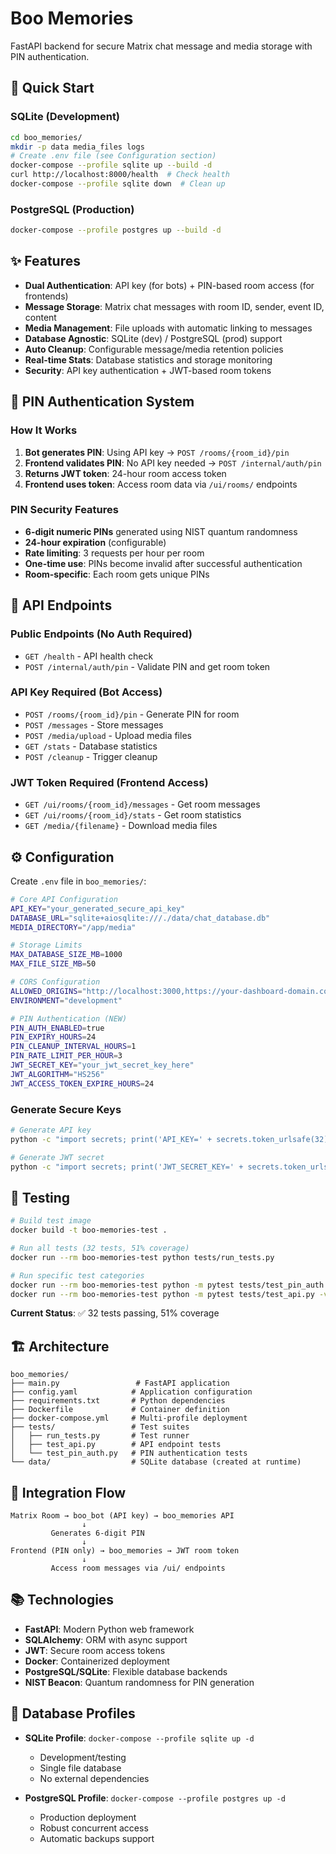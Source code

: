 # Boo Memories

FastAPI backend for secure Matrix chat message and media storage with PIN authentication.

## 🚀 Quick Start

### SQLite (Development)
```bash
cd boo_memories/
mkdir -p data media_files logs
# Create .env file (see Configuration section)
docker-compose --profile sqlite up --build -d
curl http://localhost:8000/health  # Check health
docker-compose --profile sqlite down  # Clean up
```

### PostgreSQL (Production)
```bash
docker-compose --profile postgres up --build -d
```

## ✨ Features

- **Dual Authentication**: API key (for bots) + PIN-based room access (for frontends)
- **Message Storage**: Matrix chat messages with room ID, sender, event ID, content
- **Media Management**: File uploads with automatic linking to messages
- **Database Agnostic**: SQLite (dev) / PostgreSQL (prod) support
- **Auto Cleanup**: Configurable message/media retention policies
- **Real-time Stats**: Database statistics and storage monitoring
- **Security**: API key authentication + JWT-based room tokens

## 🔐 PIN Authentication System

### How It Works
1. **Bot generates PIN**: Using API key → `POST /rooms/{room_id}/pin`
2. **Frontend validates PIN**: No API key needed → `POST /internal/auth/pin`
3. **Returns JWT token**: 24-hour room access token
4. **Frontend uses token**: Access room data via `/ui/rooms/` endpoints

### PIN Security Features
- **6-digit numeric PINs** generated using NIST quantum randomness
- **24-hour expiration** (configurable)
- **Rate limiting**: 3 requests per hour per room
- **One-time use**: PINs become invalid after successful authentication
- **Room-specific**: Each room gets unique PINs

## 🔗 API Endpoints

### Public Endpoints (No Auth Required)
- `GET /health` - API health check
- `POST /internal/auth/pin` - Validate PIN and get room token

### API Key Required (Bot Access)
- `POST /rooms/{room_id}/pin` - Generate PIN for room
- `POST /messages` - Store messages
- `POST /media/upload` - Upload media files
- `GET /stats` - Database statistics
- `POST /cleanup` - Trigger cleanup

### JWT Token Required (Frontend Access)
- `GET /ui/rooms/{room_id}/messages` - Get room messages
- `GET /ui/rooms/{room_id}/stats` - Get room statistics
- `GET /media/{filename}` - Download media files

## ⚙️ Configuration

Create `.env` file in `boo_memories/`:

```bash
# Core API Configuration
API_KEY="your_generated_secure_api_key"
DATABASE_URL="sqlite+aiosqlite:///./data/chat_database.db"
MEDIA_DIRECTORY="/app/media"

# Storage Limits
MAX_DATABASE_SIZE_MB=1000
MAX_FILE_SIZE_MB=50

# CORS Configuration
ALLOWED_ORIGINS="http://localhost:3000,https://your-dashboard-domain.com"
ENVIRONMENT="development"

# PIN Authentication (NEW)
PIN_AUTH_ENABLED=true
PIN_EXPIRY_HOURS=24
PIN_CLEANUP_INTERVAL_HOURS=1
PIN_RATE_LIMIT_PER_HOUR=3
JWT_SECRET_KEY="your_jwt_secret_key_here"
JWT_ALGORITHM="HS256"
JWT_ACCESS_TOKEN_EXPIRE_HOURS=24
```

### Generate Secure Keys
```bash
# Generate API key
python -c "import secrets; print('API_KEY=' + secrets.token_urlsafe(32))"

# Generate JWT secret
python -c "import secrets; print('JWT_SECRET_KEY=' + secrets.token_urlsafe(32))"
```

## 🧪 Testing

```bash
# Build test image
docker build -t boo-memories-test .

# Run all tests (32 tests, 51% coverage)
docker run --rm boo-memories-test python tests/run_tests.py

# Run specific test categories
docker run --rm boo-memories-test python -m pytest tests/test_pin_auth.py -v
docker run --rm boo-memories-test python -m pytest tests/test_api.py -v
```

**Current Status**: ✅ 32 tests passing, 51% coverage

## 🏗️ Architecture

```
boo_memories/
├── main.py                 # FastAPI application
├── config.yaml            # Application configuration
├── requirements.txt       # Python dependencies
├── Dockerfile             # Container definition
├── docker-compose.yml     # Multi-profile deployment
├── tests/                 # Test suites
│   ├── run_tests.py       # Test runner
│   ├── test_api.py        # API endpoint tests
│   └── test_pin_auth.py   # PIN authentication tests
└── data/                  # SQLite database (created at runtime)
```

## 🔗 Integration Flow

```
Matrix Room → boo_bot (API key) → boo_memories API
                ↓
         Generates 6-digit PIN
                ↓
Frontend (PIN only) → boo_memories → JWT room token
                ↓
         Access room messages via /ui/ endpoints
```

## 📚 Technologies

- **FastAPI**: Modern Python web framework
- **SQLAlchemy**: ORM with async support
- **JWT**: Secure room access tokens
- **Docker**: Containerized deployment
- **PostgreSQL/SQLite**: Flexible database backends
- **NIST Beacon**: Quantum randomness for PIN generation

## 🔧 Database Profiles

- **SQLite Profile**: `docker-compose --profile sqlite up -d`
  - Development/testing
  - Single file database
  - No external dependencies

- **PostgreSQL Profile**: `docker-compose --profile postgres up -d`
  - Production deployment
  - Robust concurrent access
  - Automatic backups support